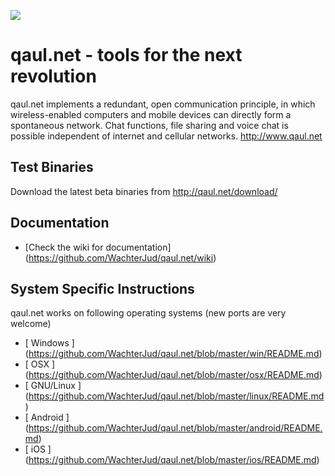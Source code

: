 ![](http://www.qaul.net/img/qaul-net.png)


qaul.net - tools for the next revolution
========================================

qaul.net implements a redundant, open communication principle, in which wireless-enabled computers and mobile devices can directly form a spontaneous network. Chat functions, file sharing and voice chat is possible independent of internet and cellular networks.
http://www.qaul.net


Test Binaries
--------------

Download the latest beta binaries from http://qaul.net/download/


Documentation
--------------

* [Check the wiki for documentation] (https://github.com/WachterJud/qaul.net/wiki)


System Specific Instructions
-----------------------------

qaul.net works on following operating systems (new ports are very welcome)

* [ Windows ] (https://github.com/WachterJud/qaul.net/blob/master/win/README.md)
* [ OSX ]     (https://github.com/WachterJud/qaul.net/blob/master/osx/README.md)
* [ GNU/Linux ]   (https://github.com/WachterJud/qaul.net/blob/master/linux/README.md)
* [ Android ] (https://github.com/WachterJud/qaul.net/blob/master/android/README.md)
* [ iOS ]     (https://github.com/WachterJud/qaul.net/blob/master/ios/README.md)

